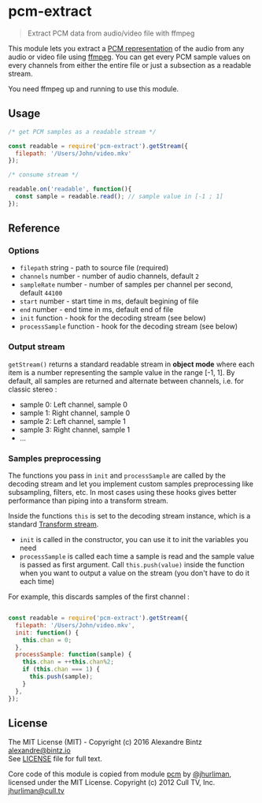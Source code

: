 # pcm-extract

> Extract PCM data from audio/video file with ffmpeg

This module lets you extract a [PCM representation](https://en.wikipedia.org/wiki/Pulse-code_modulation) of the audio from any audio or video file using [ffmpeg](http://ffmpeg.org). You can get every PCM sample values on every channels from either the entire file or just a subsection as a readable stream.

You need ffmpeg up and running to use this module.

## Usage

```javascript
/* get PCM samples as a readable stream */

const readable = require('pcm-extract').getStream({
  filepath: '/Users/John/video.mkv'
});

/* consume stream */

readable.on('readable', function(){
  const sample = readable.read(); // sample value in [-1 ; 1]
});
```

## Reference

### Options

- `filepath`   string  - path to source file (required)
- `channels`   number  - number of audio channels, default `2`
- `sampleRate` number  - number of samples per channel per second, default `44100`
- `start`      number  - start time in ms, default begining of file
- `end`        number  - end time in ms, default end of file
- `init`       function - hook for the decoding stream (see below)
- `processSample` function - hook for the decoding stream (see below)

### Output stream

`getStream()` returns a standard readable stream in **object mode** where each item is a
number representing the sample value in the range [-1, 1].
By default, all samples are returned and alternate between channels, i.e. for classic stereo :
- sample 0: Left channel, sample 0
- sample 1: Right channel, sample 0
- sample 2: Left channel, sample 1
- sample 3: Right channel, sample 1
- ...

### Samples preprocessing

The functions you pass in `init` and `processSample` are called by the decoding stream and let you implement custom samples preprocessing like subsampling, filters, etc. In most cases using these hooks gives better performance than piping into a transform stream.

Inside the functions `this` is set to the decoding stream instance, which is a standard [Transform stream](https://nodejs.org/dist/latest-v5.x/docs/api/stream.html#stream_class_stream_transform).

- `init` is called in the constructor, you can use it to init the variables you need
- `processSample` is called each time a sample is read and the sample value is passed as first argument. Call `this.push(value)` inside the function when you want to output a value on the stream (you don't have to do it each time)

For example, this discards samples of the first channel :
```javascript

const readable = require('pcm-extract').getStream({
  filepath: '/Users/John/video.mkv',
  init: function() {
    this.chan = 0;
  },
  processSample: function(sample) {
    this.chan = ++this.chan%2;
    if (this.chan === 1) {
      this.push(sample);
    }
  },
});

```


## License

The MIT License (MIT) - Copyright (c) 2016 Alexandre Bintz <alexandre@bintz.io>  
See [LICENSE](LICENSE) file for full text.

Core code of this module is copied from module [pcm](https://www.npmjs.com/package/pcm) by [@jhurliman](https://www.npmjs.com/~jhurliman), licensed under the MIT License.
Copyright (c) 2012 Cull TV, Inc. <jhurliman@cull.tv>
